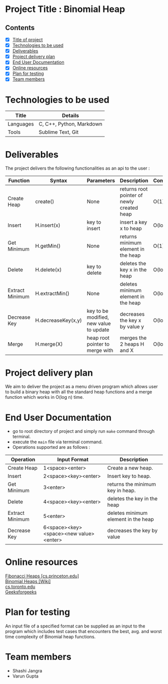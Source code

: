 # Project Title : Binomial Heap
## Contents

- [x] <a href="#project-title-binomial-heap">Title of project</a>
- [x] <a href="#technologies-to-be-used">Technologies to be used</a>
- [x] <a href="#deliverables">Deliverables</a>
- [x] <a href="#project-delivery-plan">Project delivery plan</a>
- [x] <a href="#end-user-documentation">End User Documentation</a>
- [x] <a href="#online-resources">Online resources</a>
- [x] <a href="#plan-for-testing">Plan for testing</a>
- [x] <a href="#team-members">Team members</a>

# Technologies to be used

| Title  | Details |
| ------------- | ------------- |
| Languages  | C, C++, Python, Markdown  |
| Tools  | Sublime Text, Git  |

# Deliverables

The project delivers the following functionalities as an api to the user : 

| Function  | Syntax | Parameters | Description | Complexity |
| ------------- | ------------- | ------------- | ------------- | ------------- |
| Create Heap | create() | None | returns root pointer of newly created heap | O(1) |
| Insert | H.insert(x) | key to insert | insert a key x to heap | O(log(n)) |
| Get Minimum  | H.getMin() | None | returns minimum element in the heap | O(1) |
| Delete  | H.delete(x) | key to delete | deletes the key x in the heap | O(log(n)) |
| Extract Minimum  | H.extractMin()  | None | deletes minimum element in the heap | O(log(n)) |
| Decrease Key  | H.decreaseKey(x,y) | key to be modified, new value to update | decreases the key x by value y | O(log(n)) |
| Merge  | H.merge(X) | heap root pointer to merge with | merges the 2 heaps H and X | O(log(n)) |

# Project delivery plan

We aim to deliver the project as a menu driven program which allows user to build a binary heap with all the standard heap functions and a merge function which works in O(log n) time.

# End User Documentation

  - go to root directory of project and simply run `make` command through terminal.
  - execute the `main` file via terminal command.
  - Operations supported are as follows : 

| Operation  | Input Format | Description |
| ------------- | ------------- | ------------- |
| Create Heap | 1\<space\>\<enter\> | Create a new heap. |
| Insert | 2\<space\>\<key\>\<enter\> | Insert key to heap. |
| Get Minimum | 3\<enter\> | returns the minimum key in heap. |
| Delete | 4\<space\>\<key\>\<enter\> | deletes the key in the heap |
| Extract Minimum  | 5\<enter\> | deletes minimum element in the heap |
| Decrease Key | 6\<space\>\<key\>\<space\>\<new value\>\<enter\> | decreases the key by value |

# Online resources
[Fibonacci Heaps [cs.princeton.edu]](https://www.cs.princeton.edu/~wayne/teaching/fibonacci-heap.pdf)
<br>
[Binomial Heaps [Wiki]](https://en.wikipedia.org/wiki/Binomial_heap)
<br>
[cs.toronto.edu](http://www.cs.toronto.edu/~anikolov/CSC265F18/binomial-heaps.pdf)
<br>
[Geeksforgeeks](https://www.geeksforgeeks.org/binomial-heap-2/)

# Plan for testing
An input file of a specified format can be supplied as an input to the program which includes test cases that encounters the best, avg. and worst time complexity of Binomial heap functions.

# Team members
- Shashi Jangra
- Varun Gupta
